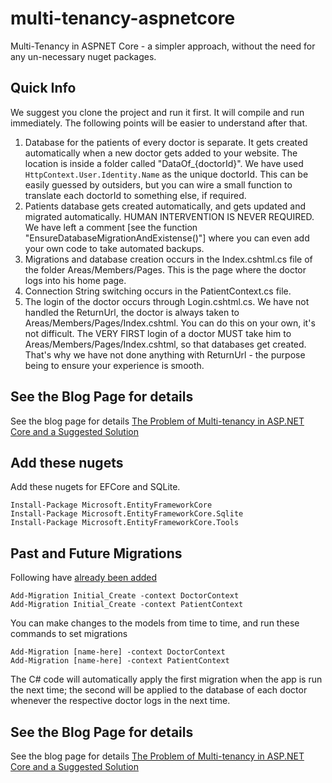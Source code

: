 # multi-tenancy-aspnetcore
Multi-Tenancy in ASPNET Core - a simpler approach, without the need for any un-necessary nuget packages.

## Quick Info

We suggest you clone the project and run it first. It will compile and run immediately. The following points will be easier to understand after that.

1. Database for the patients of every doctor is separate. It gets created automatically when a new doctor gets added to your website. The location is inside a folder called "DataOf_{doctorId}". We have used `HttpContext.User.Identity.Name` as the unique doctorId. This can be easily guessed by outsiders, but you can wire a small function to translate each doctorId to something else, if required.
2. Patients database gets created automatically, and gets updated and migrated automatically. HUMAN INTERVENTION IS NEVER REQUIRED. We have left a comment [see the function "EnsureDatabaseMigrationAndExistense()"] where you can even add your own code to take automated backups. 
3. Migrations and database creation occurs in the Index.cshtml.cs file of the folder Areas/Members/Pages. This is the page where the doctor logs into his home page.
4. Connection String switching occurs in the PatientContext.cs file. 
5. The login of the doctor occurs through Login.cshtml.cs. We have not handled the ReturnUrl, the doctor is always taken to Areas/Members/Pages/Index.cshtml. You can do this on your own, it's not difficult. The VERY FIRST login of a doctor MUST take him to Areas/Members/Pages/Index.cshtml, so that databases get created. That's why we have not done anything with ReturnUrl - the purpose being to ensure your experience is smooth.

## See the Blog Page for details

See the blog page for details
[The Problem of Multi-tenancy in ASP.NET Core and a Suggested Solution](https://hoven.in/aspnet-core/multitenancy-problem-and-solutions.html)

## Add these nugets
Add these nugets for EFCore and SQLite. 
```
Install-Package Microsoft.EntityFrameworkCore
Install-Package Microsoft.EntityFrameworkCore.Sqlite
Install-Package Microsoft.EntityFrameworkCore.Tools
```

## Past and Future Migrations
Following have <ins>already been added</ins>
```
Add-Migration Initial_Create -context DoctorContext
Add-Migration Initial_Create -context PatientContext
```

You can make changes to the models from time to time, and run these commands to set migrations
```
Add-Migration [name-here] -context DoctorContext
Add-Migration [name-here] -context PatientContext
```

The C# code will automatically apply the first migration when the app is run the next time; the second will be applied to the database of each doctor whenever the respective doctor logs in the next time.

## See the Blog Page for details

See the blog page for details
[The Problem of Multi-tenancy in ASP.NET Core and a Suggested Solution](https://hoven.in/aspnet-core/multitenancy-problem-and-solutions.html)
